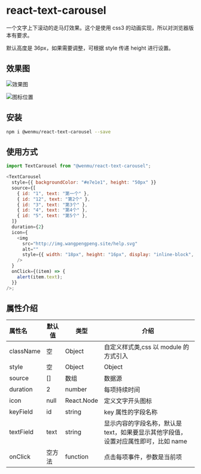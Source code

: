 # react-text-carousel

一个文字上下滚动的走马灯效果。这个是使用 css3 的动画实现，所以对浏览器版本有要求。

默认高度是 36px，如果需要调整，可根据 style 传递 height 进行设置。

## 效果图

![效果图](https://i.loli.net/2020/06/16/Lb3aAihu4VZx1Ek.gif)

![图标位置](https://i.loli.net/2020/06/16/6lbs7edf2KAyQzT.png)

## 安装

```bash
npm i @wenmu/react-text-carousel --save
```

## 使用方式

```js
import TextCarousel from "@wenmu/react-text-carousel";

<TextCarousel
  style={{ backgroundColor: "#e7e1e1", height: "50px" }}
  source={[
    { id: "1", text: "第一个" },
    { id: "12", text: "第2个" },
    { id: "3", text: "第3个" },
    { id: "4", text: "第4个" },
    { id: "5", text: "第5个" },
  ]}
  duration={2}
  icon={
    <img
      src="http://img.wangpengpeng.site/help.svg"
      alt=""
      style={{ width: "18px", height: "16px", display: "inline-block", marginRight: "7px" }}
    />
  }
  onClick={(item) => {
    alert(item.text);
  }}
/>;
```

## 属性介绍

| 属性名    | 默认值 | 类型       | 介绍                                                                               |
| :-------- | ------ | ---------- | ---------------------------------------------------------------------------------- |
| className | 空     | Object     | 自定义样式类,css 以 module 的方式引入                                              |
| style     | 空     | Object     | Object                                                                             | 内嵌样式 |
| source    | []     | 数组       | 数据源                                                                             |
| duration  | 2      | number     | 每项持续时间                                                                       |
| icon      | null   | React.Node | 定义文字开头图标                                                                   |
| keyField  | id     | string     | key 属性的字段名称                                                                 |
| textField | text   | string     | 显示内容的字段名称，默认是 text，如果要显示其他字段值，设置对应属性即可，比如 name |
| onClick   | 空方法 | function   | 点击每项事件，参数是当前项                                                         |
